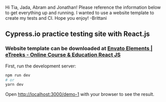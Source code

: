 Hi Tia, Jada, Abram and Jonathan! Please reference the information below to get everything up and running. I wanted to use a website template to create my tests and CI. Hope you enjoy! -Brittani

## Cypress.io practice testing site with React.js
### Website template can be downloaded at [Envato Elements | eTreeks - Online Course & Education React JS](https://elements.envato.com/etreeks-online-courses-education-react-js-them-FU7RYMT)

First, run the development server:

```bash
npm run dev
# or
yarn dev
```

Open [http://localhost:3000/demo-1](http://localhost:3000/demo-1) with your browser to see the result.